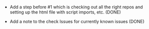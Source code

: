 * Add a step before #1 which is checking out all the right repos and setting up the html file with script imports, etc. (DONE)

* Add a note to the check Issues for currently known issues (DONE)